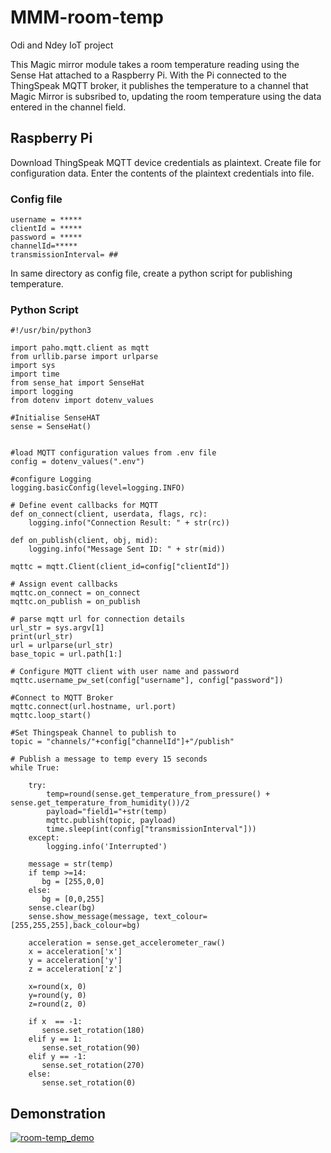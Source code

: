 # MMM-room-temp
Odi and Ndey IoT project

This Magic mirror module takes a room temperature reading using the Sense Hat attached to a Raspberry Pi.
With the Pi connected to the ThingSpeak MQTT broker, it publishes the temperature to a channel that Magic Mirror is subsribed to, updating the room temperature using the data entered in the channel field.

## Raspberry Pi
Download ThingSpeak MQTT device credentials as plaintext. Create file for configuration data. Enter the contents of the plaintext credentials into file.
### Config file

```
username = *****
clientId = *****
password = *****
channelId=*****
transmissionInterval= ##
```

In same directory as config file, create a python script for publishing temperature.
### Python Script
```
#!/usr/bin/python3

import paho.mqtt.client as mqtt
from urllib.parse import urlparse
import sys
import time
from sense_hat import SenseHat
import logging
from dotenv import dotenv_values

#Initialise SenseHAT
sense = SenseHat()


#load MQTT configuration values from .env file
config = dotenv_values(".env")

#configure Logging
logging.basicConfig(level=logging.INFO)

# Define event callbacks for MQTT
def on_connect(client, userdata, flags, rc):
    logging.info("Connection Result: " + str(rc))

def on_publish(client, obj, mid):
    logging.info("Message Sent ID: " + str(mid))

mqttc = mqtt.Client(client_id=config["clientId"])

# Assign event callbacks
mqttc.on_connect = on_connect
mqttc.on_publish = on_publish

# parse mqtt url for connection details
url_str = sys.argv[1]
print(url_str)
url = urlparse(url_str)
base_topic = url.path[1:]

# Configure MQTT client with user name and password
mqttc.username_pw_set(config["username"], config["password"])

#Connect to MQTT Broker
mqttc.connect(url.hostname, url.port)
mqttc.loop_start()

#Set Thingspeak Channel to publish to
topic = "channels/"+config["channelId"]+"/publish"

# Publish a message to temp every 15 seconds
while True:

    try:
        temp=round(sense.get_temperature_from_pressure() + sense.get_temperature_from_humidity())/2
        payload="field1="+str(temp)
        mqttc.publish(topic, payload)
        time.sleep(int(config["transmissionInterval"]))
    except:
        logging.info('Interrupted')

    message = str(temp)
    if temp >=14:
       bg = [255,0,0]
    else:
       bg = [0,0,255]
    sense.clear(bg)
    sense.show_message(message, text_colour=[255,255,255],back_colour=bg)

    acceleration = sense.get_accelerometer_raw()
    x = acceleration['x']
    y = acceleration['y']
    z = acceleration['z']

    x=round(x, 0)
    y=round(y, 0)
    z=round(z, 0)

    if x  == -1:
       sense.set_rotation(180)
    elif y == 1:
       sense.set_rotation(90)
    elif y == -1:
       sense.set_rotation(270)
    else:
       sense.set_rotation(0)
```

## Demonstration

[![room-temp_demo](https://img.youtube.com/vi/LlKc0RUdNng/0.jpg)](https://www.youtube.com/watch?v=LlKc0RUdNng)

